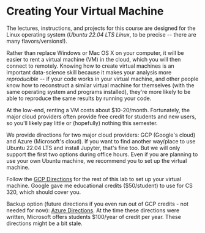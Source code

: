 # Creating Your Virtual Machine

The lectures, instructions, and projects for this course are designed
for the Linux operating system (*Ubuntu 22.04 LTS Linux*, to be
precise -- there are many flavors/versions!).

Rather than replace Windows or Mac OS X on your computer, it will be
easier to rent a virtual machine (VM) in the cloud, which you will
then connect to remotely.  Knowing how to create virtual machines is
an important data-science skill because it makes your analysis more
*reproducible* -- if your code works in your virtual machine, and
other people know how to reconstruct a similar virtual machine for
themselves (with the same operating system and programs installed),
they're more likely to be able to reproduce the same results by
running your code.

At the low-end, renting a VM costs about $10-20/month.  Fortunately,
the major cloud providers often provide free credit for students and
new users, so you'll likely pay little or (hopefully) nothing this
semester.

We provide directions for two major cloud providers: GCP (Google's
cloud) and Azure (Microsoft's cloud).  If you want to find another
way/place to use Ubuntu 22.04 LTS and install Jupyter, that's fine
too. But we will only support the first
two options during office hours. Even if you are planning to use
your own Ubuntu machine, we recommend you to set up the virtual machine.

Follow the [GCP Directions](gcp/README.md) for the rest of this lab to set up your
virtual machine. Google gave me educational
credits ($50/student) to use for CS 320, which should cover you. 

Backup option (future directions if you even run out of GCP credits - not needed for now): 
[Azure Directions](azure/README.md).  At the time these directions
were written, Microsoft offers students $100/year of credit per year.
These directions might be a bit stale.